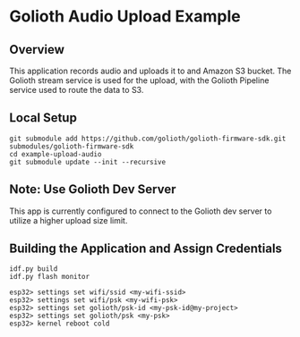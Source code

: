 # Golioth Audio Upload Example

## Overview

This application records audio and uploads it to and Amazon S3 bucket.
The Golioth stream service is used for the upload, with the Golioth
Pipeline service used to route the data to S3.

## Local Setup

```
git submodule add https://github.com/golioth/golioth-firmware-sdk.git submodules/golioth-firmware-sdk
cd example-upload-audio
git submodule update --init --recursive
```

## Note: Use Golioth Dev Server

This app is currently configured to connect to the Golioth dev server to
utilize a higher upload size limit.

## Building the Application and Assign Credentials

```
idf.py build
idf.py flash monitor
```

```
esp32> settings set wifi/ssid <my-wifi-ssid>
esp32> settings set wifi/psk <my-wifi-psk>
esp32> settings set golioth/psk-id <my-psk-id@my-project>
esp32> settings set golioth/psk <my-psk>
esp32> kernel reboot cold
```
